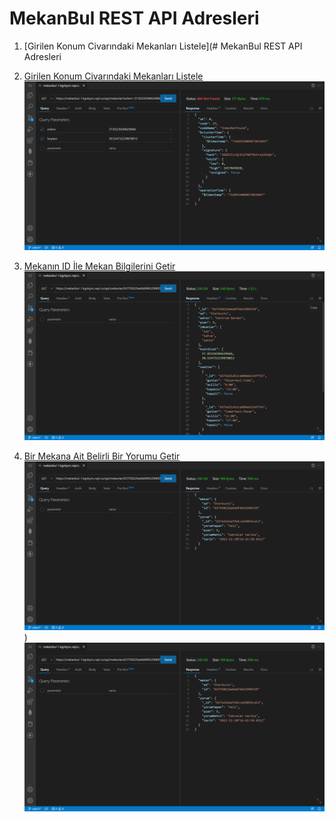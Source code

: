 # MekanBul REST API Adresleri

1. [Girilen Konum Civarındaki Mekanları Listele](# MekanBul REST API Adresleri

1. [Girilen Konum Civarındaki Mekanları Listele](https://mekanbul5.mertcantrker.repl.co/api/mekanlar?enlem=37.83226584629666&boylam=30.524732239878013)
![Girilen Konum Civarındaki Mekanları Listele](./resimler/mekan_listele.png)

2. [Mekanın ID İle Mekan Bilgilerini Getir](https://mekanbul-1.kgnkync.repl.co/api/mekanlar/63755022be6ddf4632996f29)
![Mekanın ID İle Mekan Bilgilerini Getir](./resimler/mekan_getir.png)

3. [Bir Mekana Ait Belirli Bir Yorumu Getir](https://mekanbul-1.kgnkync.repl.co/api/mekanlar/63755022be6ddf4632996f29/yorumlar/637a3d2eefdd1ca59054ca13)
![Bir Mekana Ait Belirli Bir Yorumu Getir](./resimler/yorum_getir.png))
![Girilen Konum Civarındaki Mekanları Listele](./resimler/yorum_getir.png)


